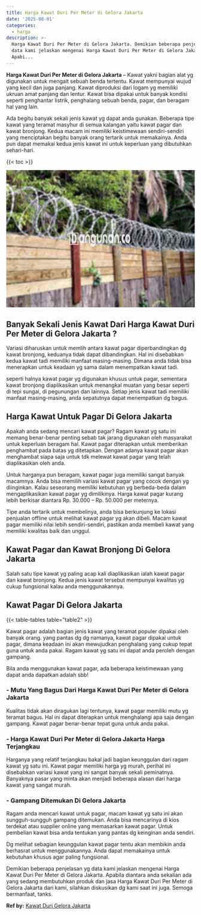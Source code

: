 ```yaml
---
title: Harga Kawat Duri Per Meter di Gelora Jakarta
date: '2025-08-01'
categories:
  - harga
description: >-
  Harga Kawat Duri Per Meter di Gelora Jakarta. Demikian beberapa penjelasan yg
  data kami jelaskan mengenai Harga Kawat Duri Per Meter di Gelora Jakarta.
  Apabi...
---
```


**Harga Kawat Duri Per Meter di Gelora Jakarta** – Kawat yakni bagian alat yg digunakan untuk mengait sebuah benda tertentu. Kawat mempunyai wujud yang kecil dan juga panjang. Kawat diproduksi dari logam yg memiliki ukruan amat panjang dan lentur. Kawat bisa dipakai untuk banyak kondisi seperti penghantar listrik, penghalang sebuah benda, pagar, dan beragam hal yang lain.

Ada begitu banyak sekali jenis kawat yg dapat anda gunakan. Beberapa tipe kawat yang teramat masyhur di semua kalangan yaitu kawat pagar dan kawat bronjong. Kedua macam ini memiliki keistimewaan sendiri-sendiri yang menciptakan begitu banyak orang tertarik untuk memakainya. Anda pun dapat memakai kedua jenis kawat ini untuk keperluan yang dibutuhkan sehari-hari.

{{< toc >}}

![Harga Kawat Duri Per Meter di Gelora Jakarta](/images/jual-kawat-murah12.png)

## Banyak Sekali Jenis Kawat Dari Harga Kawat Duri Per Meter di Gelora Jakarta ?

Variasi diharuskan untuk memlih antara kawat pagar diperbandingkan dg kawat bronjong, keduanya tidak dapat dibandingkan. Hal ini disebabkan kedua kawat tadi memiliki manfaat masing-masing. Dimana anda tidak bisa menerapkan untuk keadaan yg sama dalam menempatkan kawat tadi.

seperti halnya kawat pagar yg digunakan khusus untuk pagar, sementara kawat bronjong diaplikasikan untuk menangkal muatan yang besar seperti di tepi sungai, di pegunungan dan lainnya. Setiap jenis kawat tadi memiliki manfaat masing-masing, anda sepatutnya dapat menempatkan dg bagus.

## Harga Kawat Untuk Pagar Di Gelora Jakarta

Apakah anda sedang mencari kawat pagar? Ragam kawat yg satu ini memang benar-benar penting sebab tak jarang digunakan oleh masyarakat untuk keperluan beragam hal. Kawat pagar diterapkan untuk memberikan penghambat pada batas yg ditetapkan. Dengan adanya kawat pagar akan menghambat siapa saja untuk tdk melewat kawat pagar yang telah diaplikasikan oleh anda.

Untuk harganya pun beragam, kawat pagar juga memiliki sangat banyak macamnya. Anda bisa memilih variasi kawat pagar yang cocok dengan yg diinginkan. Kalau seseorang memiliki kebutuhan yg berbeda-beda dalam mengaplikasikan kawat pagar yg dimilikinya. Harga kawat pagar kurang lebih berkisar diantara Rp. 30.000 – Rp. 50.000 per meternya.

Tipe anda tertarik untuk membelinya, anda bisa berkunjung ke lokasi penjualan offline untuk melihat kawat pagar yg akan dibeli. Macam kawat pagar memiliki nilai lebih sendiri-sendiri, pastikan anda membeli kawat yang memiliki kwalitas baik dan unggul.

## Kawat Pagar dan Kawat Bronjong Di Gelora Jakarta

Salah satu tipe kawat yg paling acap kali diaplikasikan ialah kawat pagar dan kawat bronjong. Kedua jenis kawat tersebut mempunyai kwalitas yg cukup fungsional kalau anda menggunakannya.

## Kawat Pagar Di Gelora Jakarta

{{< table-tables table="table2" >}}

Kawat pagar adalah bagian jenis kawat yang teramat populer dipakai oleh banyak orang. yang pantas dg dg namanya, kawat pagar dipakai untuk pagar, dimana keadaan ini akan mewujudkan penghalang yang cukup tepat guna untuk anda pakai. Ragam kawat yg satu ini dapat anda peroleh dengan gampang.

Bila anda menggunakan kawat pagar, ada beberapa keistimewaan yang dapat anda dapatkan adalah sbb!

### \- Mutu Yang Bagus Dari Harga Kawat Duri Per Meter di Gelora Jakarta

Kualitas tidak akan diragukan lagi tentunya, kawat pagar memiliki mutu yg teramat bagus. Hal ini dapat diterapkan untuk menghalangi apa saja dengan gampang. Kawat pagar benar-benar tepat guna untuk anda pakai.

### \- Harga Kawat Duri Per Meter di Gelora Jakarta Harga Terjangkau

Harganya yang relatif terjangkau bakal jadi bagian keunggulan dari ragam kawat yg satu ini. Kawat pagar memiliki harga yg murah, perihal ini disebabkan variasi kawat yang ini sangat banyak sekali peminatnya. Banyaknya pasar yang minta akan menjadi beberapa alasan dari harga kawat yang sangat murah.

### \- Gampang Ditemukan Di Gelora Jakarta

Ragam anda mencari kawat untuk pagar, macam kawat yg satu ini akan sungguh-sungguh gampang ditemukan. Anda bisa mencarinya di kios terdekat atau supplier online yang memasarkan kawat pagar. Untuk pembelian kawat bisa anda tentukan yang pantas dg keinginan anda sendiri.

Dg melihat sebagian keunggulan kawat pagar tentu akan membikin anda berhasrat untuk menggunakannya. Anda dapat memakainya untuk kebutuhan khusus agar paling fungsional.

Demikian beberapa penjelasan yg data kami jelaskan mengenai Harga Kawat Duri Per Meter di Gelora Jakarta. Apabila diantara anda sekalian ada yang sedang membutuhkan produk dan jasa Harga Kawat Duri Per Meter di Gelora Jakarta dari kami, silahkan diskusikan dg kami saat ini juga. Semoga bermanfaat, tanks.

**Ref by:** [Kawat Duri Gelora Jakarta](https://id.wikipedia.org/wiki/Kawat)
